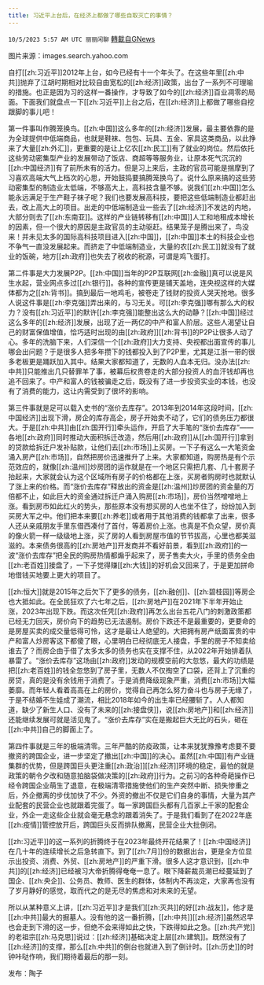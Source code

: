 ```yaml
---
title: 习近平上台后，在经济上都做了哪些自取灭亡的事情？
---
```

`10/5/2023 5:57 AM UTC 丽丽闲聊` [轉載自GNews](https://gnews.org/articles/1785220)

图片来源：images.search.yahoo.com

自打[[zh:习近平]]2012年上台，如今已经有十一个年头了。在这些年里[[zh:中共]]抛弃了江胡时期相对比较自由宽松的[[zh:经济]]政策，出台了一系列不可理喻的措施。也正是因为习的这样一番操作，才导致了如今的[[zh:经济]]百业凋零的局面。下面我们就盘点一下[[zh:习近平]]上台之后，在[[zh:经济]]上都做了哪些自挖跟脚的事儿吧！

第一件事叫作腾笼换鸟。[[zh:中国]]这么多年的[[zh:经济]]发展，最主要依靠的是为全球提供中低端商品，也就是鞋袜、包包、玩具、五金、家具这类商品，以此挣来了大量[[zh:外汇]]，更重要的是让上亿农[[zh:民工]]有了就业的岗位。然后依托这些劳动密集型产业的发展带动了饭店、商超等等服务业，让原本死气沉沉的[[zh:中国经济]]有了前所未有的活力。但是习上来后，主政的官员可能是揣摩到了习喜欢高端大气上档次的心思，开始鼓捣要搞腾笼换鸟了。说什么原来搞的这些劳动密集型的制造业太低端，不够高大上，高科技含量不够。说我们[[zh:中国]]怎么能永远满足于生产鞋子袜子呢？我们也要发展高科技，要把这些低端制造业都赶出去，改上高大上的项目。出走的中低端制造业一些去了[[zh:经济]]不发达的内地，大部分则去了[[zh:东南亚]]。这样的产业链转移有[[zh:中国]]人工和地租成本增长的因素，但一个很大的原因是主政官员的主动驱赶。结果笼子是腾出来了，鸟没来！并未见太多的国际高科技项目进入[[zh:中国]]，[[zh:中国]]本土的科技企业也不争气一直没发展起来。而挤走了中低端制造业，大量的农[[zh:民工]]就没有了就业的饭碗，地方[[zh:政府]]也失去了税收的税源，可谓是鸡飞蛋打。

第二件事是大力发展P2P。[[zh:中国]]当年的P2P互联网[[zh:金融]]真可以说是风生水起，营业网点多过[[zh:银行]]。各种的宣传更是铺天盖地，连央视这样的大媒体都为之[[zh:背书]]。搞到最后一地鸡毛，被卷走了钱财的投资人哭天抢地。很多人说这件事是[[zh:李克强]]弄出来的，与习无关。可[[zh:李克强]]哪有那么大的权力？没有[[zh:习近平]]的默许[[zh:李克强]]能整出这么大的动静？[[zh:中国]]经过这么多年的[[zh:经济]]发展，出现了近一两亿的中产和富人阶层。这些人渴望让自己的财富保值增值，恰巧适时出现的由[[zh:政府]][[zh:背书]]的P2P让很多人动了心。多年的洗脑下来，人们深信一个[[zh:政府]]大力支持、央视都出面宣传的事儿哪会出问题？于是很多人把多年攒下的钱都投入到了P2P里，尤其是江浙一带的很多老板更是踊跃加入其中。结果大家都知道了，无数的人血本无归。没办法[[zh:中共]]只能推出几只替罪羊了事，被幕后权贵卷走的大部分投资人的血汗钱却再也追不回来了。中产和富人的钱被骗走之后，既没有了进一步投资实业的本钱，也没有了消费的能力，这让内需受到了很坏的影响。

第三件事就是足可以载入史书的“涨价去库存”。2013年到2014年这段时间，[[zh:中国经济]]出现下滑，房企的库存高企，房子开始卖不动了，它们的债务压力都很大。于是[[zh:中共]]由[[zh:国开行]]牵头运作，开启了大手笔的“涨价去库存”——各地[[zh:政府]]同时推动大面积拆迁改造，然后用[[zh:政府]]从[[zh:国开行]]拿到的贷款给拆迁户发补贴款，让他们去[[zh:市场]]上买房。一下子有这么一大笔资金涌入房产[[zh:市场]]，自然把房价迅速推升了上来。大家都知道，购房热是有个示范效应的，就像[[zh:温州]]炒房团的运作就是在一个地区只需把几套、几十套房子抬起来，大家就会认为这个区域所有房子的价格都在上涨，买房者购房时也就默认了涨上来的价格。而“涨价去库存”释放出的资金是[[zh:温州]]炒房团的资金量的万倍都不止，如此巨大的资金通过拆迁户涌入购房[[zh:市场]]，房价当然噌噌地上涨。看到房市如此红火的势头，那些原本没有想买房的人也坐不住了，纷纷加入到买房大军之中。他们把本来要[[zh:养老]]或者用于其他消费的钱都拿了出来，很多人还从亲戚朋友手里东借西凑付了首付，等着房价上涨。也真是不负众望，房价真的像火箭一样一级级地上涨，买了房的人看到房屋市值的节节拔高，心里也都美滋滋的。本来债务很高的[[zh:房地产]]开发商并不看好前景，看到[[zh:政府]]的一波“涨价去库存”把全民的购房热情都煽乎起来了，房子售卖大火，手里的债务全由[[zh:老百姓]]接盘了，一下子觉得赚[[zh:大钱]]的好机会又回来了，于是更加拼命地借钱买地要上更大的项目了。

[[zh:恒大]]就是2015年之后欠下了更多的债务，[[zh:融创]]、[[zh:碧桂园]]等房企也大抵如此。在全民狂欢了六七年之后，[[zh:房地产]]在2021年下半年开始止涨，2023年出现下跌。而这次任凭[[zh:政府]]再怎么出台五花八门的刺激政策都已经无力回天，房价向下的趋势已无法遏制。房价下跌还不是最重要的，更要命的是房屋买卖的成交量低得可怜，这才是最让人绝望的。大把拥有房产纸面富贵的中产和富人炒房客这下都傻了眼，心里明白已经彻底无人接盘，手里的房子不知卖给谁去了？而房企由于借了太多太多的债务也实在支撑不住，从2022年开始排着队暴雷了。“涨价去库存”这场由[[zh:政府]]发动的规模空前的大忽悠，最大的功绩是把[[zh:老百姓]]的钱全忽悠到了房子里，无数人不仅掏空了口袋，还背上了沉重的房贷，真的是没有余钱用于消费了。于是消费降级现象严重，消费[[zh:市场]]大幅萎靡。而年轻人看着高高在上的房价，觉得自己再怎么努力奋斗也与房子无缘了，于是不结婚不生娃成了潮流，相比2018年如今的出生率已经腰斩了。人人都知道，缺少了新生人口、没有了未来的[[zh:接盘侠]]，说[[zh:房地产]]和[[zh:经济]]还能继续发展可就是活见鬼了。“涨价去库存”实在是搬起巨大无比的石头，砸在[[zh:中共]]自己的脚面上了。

第四件事就是三年的极端清零。三年严酷的防疫政策，让本来犹犹豫豫考虑要不要撤资的跨国企业，进一步坚定了撤出[[zh:中国]]的决心。虽然[[zh:中国]]有产业链集群的优势，但是跨国巨头更注重[[zh:政治]][[zh:经济]]环境的稳定，最怕的就是政策的朝令夕改和随意拍脑袋做决策的[[zh:政府]]行为。之前习的各种奇葩操作已经令跨国企业萌生了退意，在极端清零措施使他们的生产突然中断、损失惨重之后，外企撤离的步伐加快了不少。外资的撤出不仅是它们自身的事情，大量为其产业配套的民营企业也就跟着完蛋了。每一家跨国巨头都有几百家上千家的配套企业，外企一走这些企业就会毫无悬念的跟着消失了。于是我们看到了在2022年底[[zh:疫情]]管控放开后，跨国巨头反而排队撤离，民营企业大批倒闭。

[[zh:习近平]]的这一系列的折腾终于在2023年最终开花结果了！[[zh:中国经济]]在几十年的连续增长之后急转直下。到了[[zh:7月]]份的数据出台，更是全方位显示出投资、消费、外贸、[[zh:房地产]]的严重下滑。很多人这才意识到，[[zh:中共]]的[[zh:经济]]已经被习大帝折腾得奄奄一息了。眼下降薪裁员潮已经蔓延到了国企、[[zh:央企]]、公务员、教师、医生的群体，体制内不再淡定，大家再也没有了岁月静好的感觉，取而代之的是无尽的焦虑和对未来的无望。

所以从某种意义上讲，[[zh:习近平]]才是我们[[zh:灭共]]的好[[zh:战友]]，他才是[[zh:中共]]最大的掘墓人。没有他的这一番折腾，[[zh:中共]][[zh:经济]]虽然迟早也会走到下滑的这一步，但绝不会来得如此之快，下跌得如此之急。[[zh:共产党]]的老祖宗[[zh:马克思]]说过：[[zh:经济]]基础决定上层[[zh:建筑]]。既然没有了[[zh:经济]]的支撑，那么[[zh:中共]]的倒台也就进入到了倒计时。[[zh:历史]]的时钟咔哒作响，我们期待着最后的那一刻。

发布：陶子
